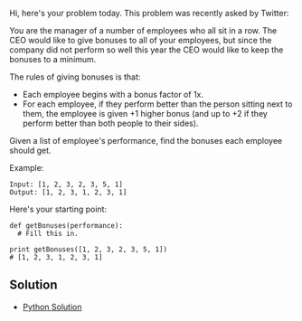 Hi, here's your problem today. This problem was recently asked by Twitter:

You are the manager of a number of employees who all sit in a row. The CEO would like to give bonuses to all of your employees, but since the company did not perform so well this year the CEO would like to keep the bonuses to a minimum.

The rules of giving bonuses is that:
- Each employee begins with a bonus factor of 1x.
- For each employee, if they perform better than the person sitting next to them, the employee is given +1 higher bonus (and up to +2 if they perform better than both people to their sides).

Given a list of employee's performance, find the bonuses each employee should get.

Example:
```
Input: [1, 2, 3, 2, 3, 5, 1]
Output: [1, 2, 3, 1, 2, 3, 1]
```
Here's your starting point:
```
def getBonuses(performance):
  # Fill this in.

print getBonuses([1, 2, 3, 2, 3, 5, 1])
# [1, 2, 3, 1, 2, 3, 1]
```

## Solution

- [Python Solution](./Solution.py)